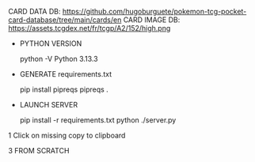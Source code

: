 CARD DATA DB: https://github.com/hugoburguete/pokemon-tcg-pocket-card-database/tree/main/cards/en
CARD IMAGE DB: https://assets.tcgdex.net/fr/tcgp/A2/152/high.png

- PYTHON VERSION

    python -V
    Python 3.13.3

- GENERATE requirements.txt

    pip install pipreqs
    pipreqs .

- LAUNCH SERVER

    pip install -r requirements.txt
    python ./server.py


1 Click on missing copy to clipboard


3 FROM SCRATCH